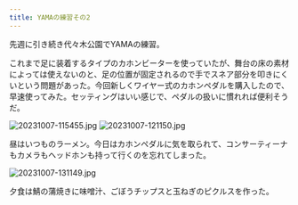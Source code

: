 ```yaml
---
title: YAMAの練習その2
---
```


先週に引き続き代々木公園でYAMAの練習。

これまで足に装着するタイプのカホンビーターを使っていたが、舞台の床の素材によっては使えないのと、足の位置が固定されるので手でスネア部分を叩きにくいという問題があった。今回新しくワイヤー式のカホンペダルを購入したので、早速使ってみた。セッティングはいい感じで、ペダルの扱いに慣れれば便利そうだ。

![20231007-115455.jpg](https://ceshmina-photos.s3.ap-northeast-1.amazonaws.com/medium/202310/20231007-115455.jpg)
![20231007-121150.jpg](https://ceshmina-photos.s3.ap-northeast-1.amazonaws.com/medium/202310/20231007-121150.jpg)

昼はいつものラーメン。今日はカホンペダルに気を取られて、コンサーティーナもカメラもヘッドホンも持って行くのを忘れてしまった。

![20231007-131149.jpg](https://ceshmina-photos.s3.ap-northeast-1.amazonaws.com/medium/202310/20231007-131149.jpg)

夕食は鯖の蒲焼きに味噌汁、ごぼうチップスと玉ねぎのピクルスを作った。
